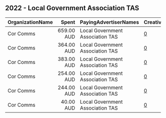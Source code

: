 ## 2022 - Local Government Association TAS 
|OrganizationName|Spent|PayingAdvertiserNames|CreativeUrls|Impressions|Genders|AgeBrackets|CountryCodes|BillingAddresses|CandidateBallotInformation|
|:---|---:|:---|:---|---:|:---|:---|:---|:---|:---|
|Cor Comms|659.00 AUD|Local Government Association TAS|[0](https://www.snap.com/political-ads/asset/c2afbfe6adcb1eeaadd5694421c32db9a830b03b2dd503af76ec247a17c4835e?mediaType=mp4)|85,731||30+|australia|"Level 2/,Hobart,7000,AU"|Local Government Association Tasmania|
|Cor Comms|364.00 AUD|Local Government Association TAS|[0](https://www.snap.com/political-ads/asset/8a2d240b2ec4cdb5018d8954a0febf6a1e3397e4605dcbd8e43927770cc926d3?mediaType=mp4)|39,079||30+|australia|"Level 2/,Hobart,7000,AU"|Local Government Association Tasmania|
|Cor Comms|383.00 AUD|Local Government Association TAS|[0](https://www.snap.com/political-ads/asset/8a22edd5036a57d7264a17c962f2e61a592a93efe4bb98482e493cce7c1e6ada?mediaType=mp4)|41,269||30+|australia|"Level 2/,Hobart,7000,AU"|Local Government Association Tasmania|
|Cor Comms|254.00 AUD|Local Government Association TAS|[0](https://www.snap.com/political-ads/asset/2581109faa91fe0b19dca95ccf27941c97b49f767ecc4031c6e23c44add38230?mediaType=mp4)|28,552||30+|australia|"Level 2/,Hobart,7000,AU"|Local Government Association Tasmania|
|Cor Comms|244.00 AUD|Local Government Association TAS|[0](https://www.snap.com/political-ads/asset/b3bb3b8ae9922289eabe71b1462f4ea2a8ace2a1f66082f8c932019c171449aa?mediaType=mp4)|27,380||30+|australia|"Level 2/,Hobart,7000,AU"|Local Government Association Tasmania|
|Cor Comms|40.00 AUD|Local Government Association TAS|[0](https://www.snap.com/political-ads/asset/37ecb27a66f2dbb2290c063dc769e11a1b243415a3c3899e7d96cb52e9098541?mediaType=mp4)|4,875||30+|australia|"Level 2/,Hobart,7000,AU"|Local Government Association Tasmania|
